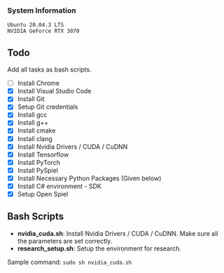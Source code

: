 ### System Information
```
Ubuntu 20.04.3 LTS
NVIDIA GeForce RTX 3070
```

## Todo
Add all tasks as bash scripts.
- [ ] Install Chrome
- [x] Install Visual Studio Code
- [x] Install Git
- [x] Setup Git credentials
- [x] Install gcc
- [x] Install g++
- [x] Install cmake
- [x] Install clang
- [x] Install Nvidia Drivers / CUDA / CuDNN
- [x] Install Tensorflow
- [x] Install PyTorch
- [x] Install PySpiel
- [x] Install Necessary Python Packages (Given below)
- [x] Install C# environment - SDK
- [x] Setup Open Spiel

## Bash Scripts
- **nvidia_cuda.sh**: Install Nvidia Drivers / CUDA / CuDNN. Make sure all the parameters are set correctly.
- **research_setup.sh**: Setup the environment for research.

Sample command: `sudo sh nvidia_cuda.sh`